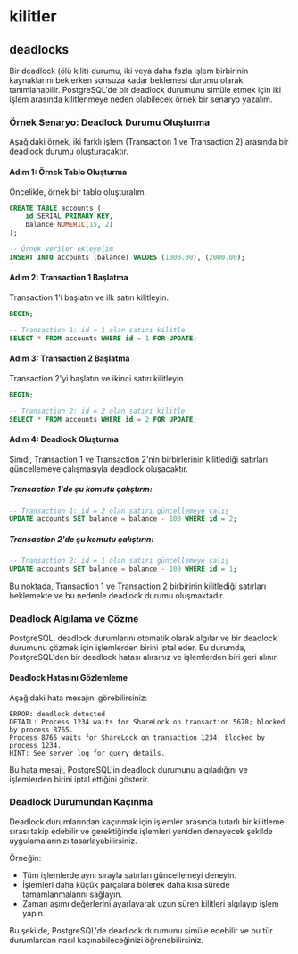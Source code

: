 # kilitler

## deadlocks

Bir deadlock (ölü kilit) durumu, iki veya daha fazla işlem birbirinin kaynaklarını beklerken sonsuza kadar beklemesi durumu olarak tanımlanabilir. PostgreSQL'de bir deadlock durumunu simüle etmek için iki işlem arasında kilitlenmeye neden olabilecek örnek bir senaryo yazalım.

### Örnek Senaryo: Deadlock Durumu Oluşturma

Aşağıdaki örnek, iki farklı işlem (Transaction 1 ve Transaction 2) arasında bir deadlock durumu oluşturacaktır.

#### Adım 1: Örnek Tablo Oluşturma

Öncelikle, örnek bir tablo oluşturalım.

```sql
CREATE TABLE accounts (
    id SERIAL PRIMARY KEY,
    balance NUMERIC(15, 2)
);

-- Örnek veriler ekleyelim
INSERT INTO accounts (balance) VALUES (1000.00), (2000.00);
```

#### Adım 2: Transaction 1 Başlatma

Transaction 1'i başlatın ve ilk satırı kilitleyin.

```sql
BEGIN;

-- Transaction 1: id = 1 olan satırı kilitle
SELECT * FROM accounts WHERE id = 1 FOR UPDATE;
```

#### Adım 3: Transaction 2 Başlatma

Transaction 2'yi başlatın ve ikinci satırı kilitleyin.

```sql
BEGIN;

-- Transaction 2: id = 2 olan satırı kilitle
SELECT * FROM accounts WHERE id = 2 FOR UPDATE;
```

#### Adım 4: Deadlock Oluşturma

Şimdi, Transaction 1 ve Transaction 2'nin birbirlerinin kilitlediği satırları güncellemeye çalışmasıyla deadlock oluşacaktır.

##### Transaction 1'de şu komutu çalıştırın:

```sql
-- Transaction 1: id = 2 olan satırı güncellemeye çalış
UPDATE accounts SET balance = balance - 100 WHERE id = 2;
```

##### Transaction 2'de şu komutu çalıştırın:

```sql
-- Transaction 2: id = 1 olan satırı güncellemeye çalış
UPDATE accounts SET balance = balance - 100 WHERE id = 1;
```

Bu noktada, Transaction 1 ve Transaction 2 birbirinin kilitlediği satırları beklemekte ve bu nedenle deadlock durumu oluşmaktadır.

### Deadlock Algılama ve Çözme

PostgreSQL, deadlock durumlarını otomatik olarak algılar ve bir deadlock durumunu çözmek için işlemlerden birini iptal eder. Bu durumda, PostgreSQL'den bir deadlock hatası alırsınız ve işlemlerden biri geri alınır.

#### Deadlock Hatasını Gözlemleme

Aşağıdaki hata mesajını görebilirsiniz:

```plaintext
ERROR: deadlock detected
DETAIL: Process 1234 waits for ShareLock on transaction 5678; blocked by process 8765.
Process 8765 waits for ShareLock on transaction 1234; blocked by process 1234.
HINT: See server log for query details.
```

Bu hata mesajı, PostgreSQL'in deadlock durumunu algıladığını ve işlemlerden birini iptal ettiğini gösterir.

### Deadlock Durumundan Kaçınma

Deadlock durumlarından kaçınmak için işlemler arasında tutarlı bir kilitleme sırası takip edebilir ve gerektiğinde işlemleri yeniden deneyecek şekilde uygulamalarınızı tasarlayabilirsiniz.

Örneğin:
- Tüm işlemlerde aynı sırayla satırları güncellemeyi deneyin.
- İşlemleri daha küçük parçalara bölerek daha kısa sürede tamamlanmalarını sağlayın.
- Zaman aşımı değerlerini ayarlayarak uzun süren kilitleri algılayıp işlem yapın.

Bu şekilde, PostgreSQL'de deadlock durumunu simüle edebilir ve bu tür durumlardan nasıl kaçınabileceğinizi öğrenebilirsiniz.